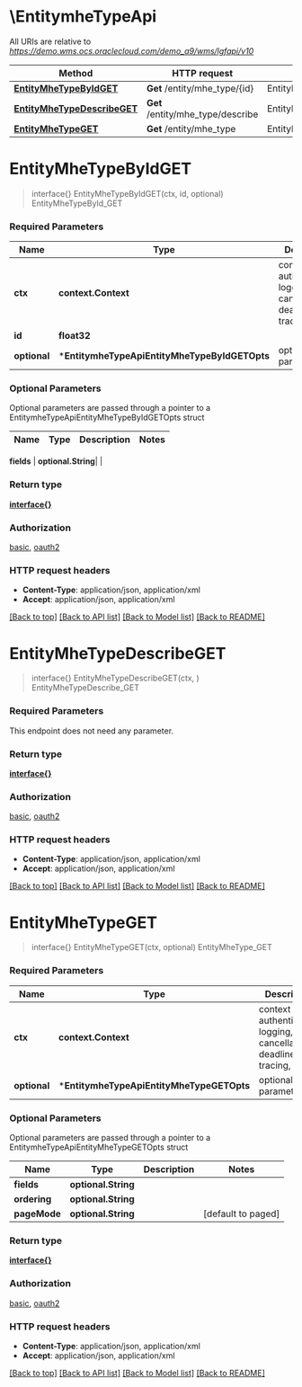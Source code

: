# \EntitymheTypeApi

All URIs are relative to *https://demo.wms.ocs.oraclecloud.com/demo_a9/wms/lgfapi/v10*

Method | HTTP request | Description
------------- | ------------- | -------------
[**EntityMheTypeByIdGET**](EntitymheTypeApi.md#EntityMheTypeByIdGET) | **Get** /entity/mhe_type/{id} | EntityMheTypeById_GET
[**EntityMheTypeDescribeGET**](EntitymheTypeApi.md#EntityMheTypeDescribeGET) | **Get** /entity/mhe_type/describe | EntityMheTypeDescribe_GET
[**EntityMheTypeGET**](EntitymheTypeApi.md#EntityMheTypeGET) | **Get** /entity/mhe_type | EntityMheType_GET


# **EntityMheTypeByIdGET**
> interface{} EntityMheTypeByIdGET(ctx, id, optional)
EntityMheTypeById_GET



### Required Parameters

Name | Type | Description  | Notes
------------- | ------------- | ------------- | -------------
 **ctx** | **context.Context** | context for authentication, logging, cancellation, deadlines, tracing, etc.
  **id** | **float32**|  | 
 **optional** | ***EntitymheTypeApiEntityMheTypeByIdGETOpts** | optional parameters | nil if no parameters

### Optional Parameters
Optional parameters are passed through a pointer to a EntitymheTypeApiEntityMheTypeByIdGETOpts struct

Name | Type | Description  | Notes
------------- | ------------- | ------------- | -------------

 **fields** | **optional.String**|  | 

### Return type

[**interface{}**](interface{}.md)

### Authorization

[basic](../README.md#basic), [oauth2](../README.md#oauth2)

### HTTP request headers

 - **Content-Type**: application/json, application/xml
 - **Accept**: application/json, application/xml

[[Back to top]](#) [[Back to API list]](../README.md#documentation-for-api-endpoints) [[Back to Model list]](../README.md#documentation-for-models) [[Back to README]](../README.md)

# **EntityMheTypeDescribeGET**
> interface{} EntityMheTypeDescribeGET(ctx, )
EntityMheTypeDescribe_GET



### Required Parameters
This endpoint does not need any parameter.

### Return type

[**interface{}**](interface{}.md)

### Authorization

[basic](../README.md#basic), [oauth2](../README.md#oauth2)

### HTTP request headers

 - **Content-Type**: application/json, application/xml
 - **Accept**: application/json, application/xml

[[Back to top]](#) [[Back to API list]](../README.md#documentation-for-api-endpoints) [[Back to Model list]](../README.md#documentation-for-models) [[Back to README]](../README.md)

# **EntityMheTypeGET**
> interface{} EntityMheTypeGET(ctx, optional)
EntityMheType_GET



### Required Parameters

Name | Type | Description  | Notes
------------- | ------------- | ------------- | -------------
 **ctx** | **context.Context** | context for authentication, logging, cancellation, deadlines, tracing, etc.
 **optional** | ***EntitymheTypeApiEntityMheTypeGETOpts** | optional parameters | nil if no parameters

### Optional Parameters
Optional parameters are passed through a pointer to a EntitymheTypeApiEntityMheTypeGETOpts struct

Name | Type | Description  | Notes
------------- | ------------- | ------------- | -------------
 **fields** | **optional.String**|  | 
 **ordering** | **optional.String**|  | 
 **pageMode** | **optional.String**|  | [default to paged]

### Return type

[**interface{}**](interface{}.md)

### Authorization

[basic](../README.md#basic), [oauth2](../README.md#oauth2)

### HTTP request headers

 - **Content-Type**: application/json, application/xml
 - **Accept**: application/json, application/xml

[[Back to top]](#) [[Back to API list]](../README.md#documentation-for-api-endpoints) [[Back to Model list]](../README.md#documentation-for-models) [[Back to README]](../README.md)

